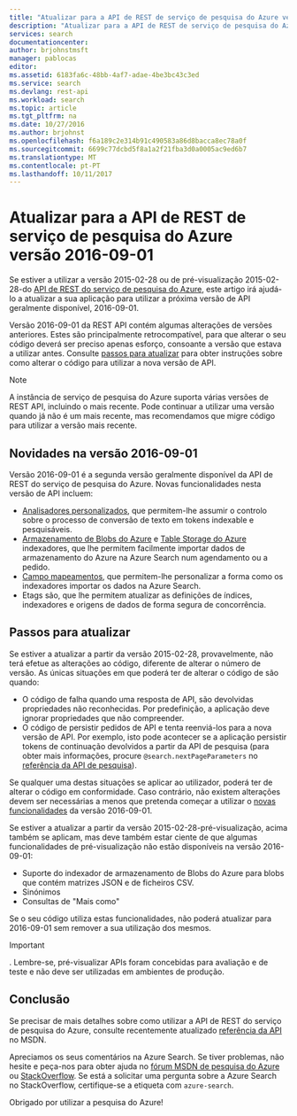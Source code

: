 ```yaml
---
title: "Atualizar para a API de REST de serviço de pesquisa do Azure versão 2016-09-01 | Microsoft Docs"
description: "Atualizar para a API de REST de serviço de pesquisa do Azure versão 2016-09-01"
services: search
documentationcenter: 
author: brjohnstmsft
manager: pablocas
editor: 
ms.assetid: 6183fa6c-48bb-4af7-adae-4be3bc43c3ed
ms.service: search
ms.devlang: rest-api
ms.workload: search
ms.topic: article
ms.tgt_pltfrm: na
ms.date: 10/27/2016
ms.author: brjohnst
ms.openlocfilehash: f6a189c2e314b91c490583a86d8bacca8ec78a0f
ms.sourcegitcommit: 6699c77dcbd5f8a1a2f21fba3d0a0005ac9ed6b7
ms.translationtype: MT
ms.contentlocale: pt-PT
ms.lasthandoff: 10/11/2017
---
```

# <a name="upgrading-to-the-azure-search-service-rest-api-version-2016-09-01"></a>Atualizar para a API de REST de serviço de pesquisa do Azure versão 2016-09-01
Se estiver a utilizar a versão 2015-02-28 ou de pré-visualização 2015-02-28-do [API de REST do serviço de pesquisa do Azure](https://msdn.microsoft.com/library/azure/dn798935.aspx), este artigo irá ajudá-lo a atualizar a sua aplicação para utilizar a próxima versão de API geralmente disponível, 2016-09-01.

Versão 2016-09-01 da REST API contém algumas alterações de versões anteriores. Estes são principalmente retrocompatível, para que alterar o seu código deverá ser preciso apenas esforço, consoante a versão que estava a utilizar antes. Consulte [passos para atualizar](#UpgradeSteps) para obter instruções sobre como alterar o código para utilizar a nova versão de API.

> [!NOTE]
> A instância de serviço de pesquisa do Azure suporta várias versões de REST API, incluindo o mais recente. Pode continuar a utilizar uma versão quando já não é um mais recente, mas recomendamos que migre código para utilizar a versão mais recente.

<a name="WhatsNew"></a>

## <a name="whats-new-in-version-2016-09-01"></a>Novidades na versão 2016-09-01
Versão 2016-09-01 é a segunda versão geralmente disponível da API de REST do serviço de pesquisa do Azure. Novas funcionalidades nesta versão de API incluem:

* [Analisadores personalizados](https://aka.ms/customanalyzers), que permitem-lhe assumir o controlo sobre o processo de conversão de texto em tokens indexable e pesquisáveis.
* [Armazenamento de Blobs do Azure](search-howto-indexing-azure-blob-storage.md) e [Table Storage do Azure](search-howto-indexing-azure-tables.md) indexadores, que lhe permitem facilmente importar dados de armazenamento do Azure na Azure Search num agendamento ou a pedido.
* [Campo mapeamentos](search-indexer-field-mappings.md), que permitem-lhe personalizar a forma como os indexadores importar os dados na Azure Search.
* Etags são, que lhe permitem atualizar as definições de índices, indexadores e origens de dados de forma segura de concorrência. 

<a name="UpgradeSteps"></a>

## <a name="steps-to-upgrade"></a>Passos para atualizar
Se estiver a atualizar a partir da versão 2015-02-28, provavelmente, não terá efetue as alterações ao código, diferente de alterar o número de versão. As únicas situações em que poderá ter de alterar o código de são quando:

* O código de falha quando uma resposta de API, são devolvidas propriedades não reconhecidas. Por predefinição, a aplicação deve ignorar propriedades que não compreender.
* O código de persistir pedidos de API e tenta reenviá-los para a nova versão de API. Por exemplo, isto pode acontecer se a aplicação persistir tokens de continuação devolvidos a partir da API de pesquisa (para obter mais informações, procure `@search.nextPageParameters` no [referência da API de pesquisa](https://msdn.microsoft.com/library/azure/dn798927.aspx#Anchor_1)).

Se qualquer uma destas situações se aplicar ao utilizador, poderá ter de alterar o código em conformidade. Caso contrário, não existem alterações devem ser necessárias a menos que pretenda começar a utilizar o [novas funcionalidades](#WhatsNew) da versão 2016-09-01.

Se estiver a atualizar a partir da versão 2015-02-28-pré-visualização, acima também se aplicam, mas deve também estar ciente de que algumas funcionalidades de pré-visualização não estão disponíveis na versão 2016-09-01:

* Suporte do indexador de armazenamento de Blobs do Azure para blobs que contém matrizes JSON e de ficheiros CSV.
* Sinónimos
* Consultas de "Mais como"

Se o seu código utiliza estas funcionalidades, não poderá atualizar para 2016-09-01 sem remover a sua utilização dos mesmos.

> [!IMPORTANT]
> . Lembre-se, pré-visualizar APIs foram concebidas para avaliação e de teste e não deve ser utilizadas em ambientes de produção.
> 
> 

## <a name="conclusion"></a>Conclusão
Se precisar de mais detalhes sobre como utilizar a API de REST do serviço de pesquisa do Azure, consulte recentemente atualizado [referência da API](https://msdn.microsoft.com/library/azure/dn798935.aspx) no MSDN.

Apreciamos os seus comentários na Azure Search. Se tiver problemas, não hesite e peça-nos para obter ajuda no [fórum MSDN de pesquisa do Azure](https://social.msdn.microsoft.com/Forums/azure/home?forum=azuresearch) ou [StackOverflow](http://stackoverflow.com/). Se está a solicitar uma pergunta sobre a Azure Search no StackOverflow, certifique-se a etiqueta com `azure-search`.

Obrigado por utilizar a pesquisa do Azure!

